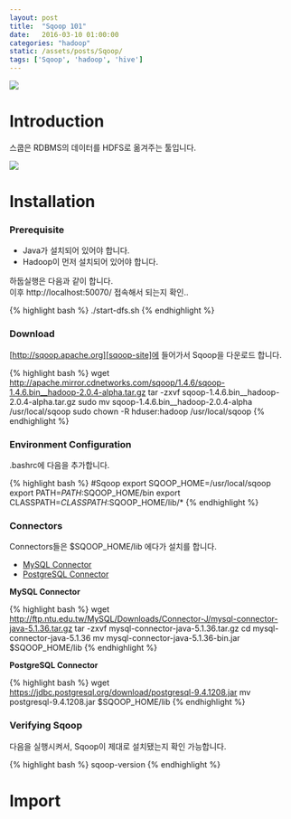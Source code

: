 ```yaml
---
layout: post
title:  "Sqoop 101"
date:   2016-03-10 01:00:00
categories: "hadoop"
static: /assets/posts/Sqoop/
tags: ['Sqoop', 'hadoop', 'hive']
---
```


<img src="{{ page.static }}train.jpg" class="img-responsive img-rounded">

# Introduction

스쿱은 RDBMS의 데이터를 HDFS로 옮겨주는 툴입니다.

<img src="{{ page.static }}sqoop_work.jpg" class="img-responsive img-rounded">

# Installation

### Prerequisite

 - Java가 설치되어 있어야 합니다.
 - Hadoop이 먼저 설치되어 있어야 합니다.

하둡실행은 다음과 같이 합니다.<br>
이후 http://localhost:50070/ 접속해서 되는지 확인..

{% highlight bash %}
./start-dfs.sh
{% endhighlight %}

### Download

[http://sqoop.apache.org][sqoop-site]에 들어가서 Sqoop을 다운로드 합니다.

{% highlight bash %}
wget http://apache.mirror.cdnetworks.com/sqoop/1.4.6/sqoop-1.4.6.bin__hadoop-2.0.4-alpha.tar.gz
tar -zxvf sqoop-1.4.6.bin__hadoop-2.0.4-alpha.tar.gz
sudo mv sqoop-1.4.6.bin__hadoop-2.0.4-alpha /usr/local/sqoop
sudo chown -R hduser:hadoop /usr/local/sqoop
{% endhighlight %}


### Environment Configuration

.bashrc에 다음을 추가합니다.

{% highlight bash %}
#Sqoop
export SQOOP_HOME=/usr/local/sqoop
export PATH=$PATH:$SQOOP_HOME/bin
export CLASSPATH=$CLASSPATH:$SQOOP_HOME/lib/*
{% endhighlight %}

### Connectors

Connectors들은 $SQOOP_HOME/lib 에다가 설치를 합니다.

* [MySQL Connector][mysql-connector]
* [PostgreSQL Connector][postgre-connector]

**MySQL Connector**

{% highlight bash %}
wget http://ftp.ntu.edu.tw/MySQL/Downloads/Connector-J/mysql-connector-java-5.1.36.tar.gz
tar -zxvf mysql-connector-java-5.1.36.tar.gz
cd mysql-connector-java-5.1.36
mv mysql-connector-java-5.1.36-bin.jar  $SQOOP_HOME/lib
{% endhighlight %}


**PostgreSQL Connector**

{% highlight bash %}
wget https://jdbc.postgresql.org/download/postgresql-9.4.1208.jar
mv postgresql-9.4.1208.jar $SQOOP_HOME/lib
{% endhighlight %}


### Verifying Sqoop

다음을 실행시켜서, Sqoop이 제대로 설치됐는지 확인 가능합니다.

{% highlight bash %}
sqoop-version
{% endhighlight %}


# Import



[sqoop-site]: http://sqoop.apache.org/
[mysql-connector]: http://ftp.ntu.edu.tw/MySQL/Downloads/Connector-J/
[postgre-connector]: https://jdbc.postgresql.org/download.html
